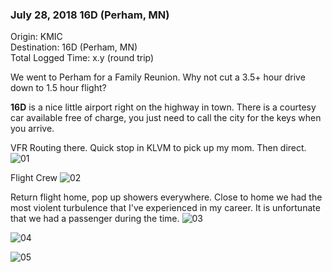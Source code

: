 ### July 28, 2018 16D (Perham, MN)

Origin: KMIC  
Destination: 16D (Perham, MN)  
Total Logged Time: x.y (round trip)

We went to Perham for a Family Reunion. Why not cut a 3.5+ hour drive down to
1.5 hour flight?

**16D** is a nice little airport right on the highway in town. There is a
courtesy car available free of charge, you just need to call the city for the
keys when you arrive.

VFR Routing there. Quick stop in KLVM to pick up my mom. Then direct.
![01](https://s3.us-east-2.amazonaws.com/pireps.n2471u.com/20180728-kmic-16d/IMG_0104.jpeg)

Flight Crew
![02](https://s3.us-east-2.amazonaws.com/pireps.n2471u.com/20180728-kmic-16d/IMG_0105.jpeg)

Return flight home, pop up showers everywhere. Close to home we had the most
violent turbulence that I've experienced in my career. It is unfortunate that
we had a passenger during the time.
![03](https://s3.us-east-2.amazonaws.com/pireps.n2471u.com/20180728-kmic-16d/IMG_0108.jpeg)

![04](https://s3.us-east-2.amazonaws.com/pireps.n2471u.com/20180728-kmic-16d/IMG_0109.jpeg)

![05](https://s3.us-east-2.amazonaws.com/pireps.n2471u.com/20180728-kmic-16d/IMG_0110.jpeg)
